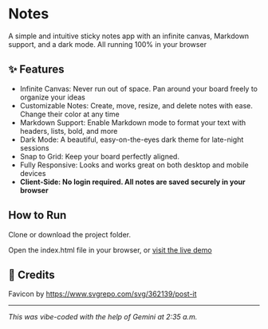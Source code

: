# Notes
A simple and intuitive sticky notes app with an infinite canvas, Markdown support, and a dark mode. All running 100% in your browser

## ✨ Features
- Infinite Canvas: Never run out of space. Pan around your board freely to organize your ideas
- Customizable Notes: Create, move, resize, and delete notes with ease. Change their color at any time
- Markdown Support: Enable Markdown mode to format your text with headers, lists, bold, and more
- Dark Mode: A beautiful, easy-on-the-eyes dark theme for late-night sessions
- Snap to Grid: Keep your board perfectly aligned.
- Fully Responsive: Looks and works great on both desktop and mobile devices
- **Client-Side: No login required. All notes are saved securely in your browser**

##  How to Run
Clone or download the project folder.

Open the index.html file in your browser, or [visit the live demo](https://notes.jgalec.lol)

## 📢 Credits
Favicon by https://www.svgrepo.com/svg/362139/post-it

---

_This was vibe-coded with the help of Gemini at 2:35 a.m._